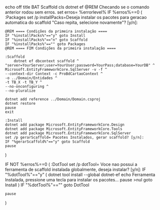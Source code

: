 echo off
title BAT Scaffold
cls
dotnet ef
@REM Checando se o comando anterior rodou sem erros.
set erros= %errorlevel%
IF %erros%==0 (
	:Packages
	set /p installPacks=Deseja instalar os pacotes para geracao automatica do scaffold "Caso repita, selecione novamente"? [y/n]: 
	
	@REM ==== Condições da primeira instalação ====
	IF "%installPacks%"=="y" goto Install
	IF "%installPacks%"=="n" goto Scaffold
	IF "%installPacks%"=="" goto Packages
	@REM ==== FIM Condições da primeira instalação ====
	
	:Scaffold
    	dotnet ef dbcontext scaffold ^
	"server=YourServer;user=YourUser;password=YourPass;database=YourDB" ^
	Microsoft.EntityFrameworkCore.SqlServer -v -f ^
	--context-dir Context -c ProBdCartaoContext ^
	-o ../Domain/Entidades ^
	-t TB_X -t TB_Y ^
	--no-onconfiguring ^
	--no-pluralize

	dotnet add reference ../Domain/Domain.csproj
	dotnet restore
	pause
	exit
	
	:Install
	dotnet add package Microsoft.EntityFrameworkCore.Design
	dotnet add package Microsoft.EntityFrameworkCore.Tools
	dotnet add package Microsoft.EntityFrameworkCore.SqlServer
	set /p gerarScaffold= Pacotes Instalados, gerar scaffold? [y/n]: 
	IF "%gerarScaffold%"=="y" goto Scaffold
	pause
)

IF NOT %erros%==0 (
	:DotTool
    set /p dotTool= Voce nao possui a ferramenta de scaffold instalada globalmente, deseja instalar? [y/n]: 
	IF "%dotTool%"=="y" (
		dotnet tool install --global dotnet-ef
		echo Ferramenta Instalada, pressione uma tecla para instalar os pacotes...
		pause >nul
		goto Install
	)
	IF "%dotTool%"=="" goto DotTool
	
	pause
)

